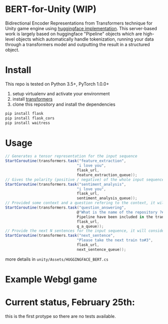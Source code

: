 # BERT-for-Unity (WIP)
Bidirectional Encoder Representations from Transformers technique for Unity game engine using [huggingface implementation](https://github.com/huggingface/transformers). This server-based work is largely based on huggingface "Pipeline" objects which are high-level objects which automatically handle tokenization, running your data through a transformers model and outputting the result in a structured object.

# Install 

This repo is tested on Python 3.5+, PyTorch 1.0.0+

1. setup virtualenv and activate your environment
2. install [transformers](https://github.com/huggingface/transformers#installation)
3. clone this repository and install the dependencies

```bash
pip install flask
pip install flask_cors
pip install waitress
```

# Usage 

```c#
// Generates a tensor representation for the input sequence
StartCoroutine(transformers.task("feature_extraction",
								"i love you",
								flask_url,
								feature_extraction_queue));
// Gives the polarity (positive / negative) of the whole input sequence.
StartCoroutine(transformers.task("sentiment_analysis",
								"i love you",
								flask_url,
								sentiment_analysis_queue));
// Provided some context and a question refering to the context, it will extract the answer to the question in the context.
StartCoroutine(transformers.task("question_answering",
								@"What is the name of the repository ?#
								Pipeline have been included in the transformers/transformers repository",
								flask_url,
								q_a_queue));
// Provide the next N sentences for the input sequence, it will consider the return as input
StartCoroutine(transformers.task("next_sentence",
								"Please take the next train to#3",
								flask_url,
								next_sentence_queue));
```
more details in `unity/Assets/HUGGINGFACE_BERT.cs`


# Example Webgl game



# Current status, February 25th:
this is the first protype so there are no tests available.